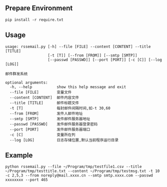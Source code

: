 ## Prepare Environment
    pip install -r require.txt

## Usage
    usage: rssemail.py [-h] --file [FILE] --content [CONTENT] --title [TITLE]
                       [-t [T]] [--from [FROM]] [--smtp [SMTP]]
                       [--passwd [PASSWD]] [--port [PORT]] [-c [C]] [--log [LOG]]

    邮件群发系统

    optional arguments:
      -h, --help           show this help message and exit
      --file [FILE]        变量文件
      --content [CONTENT]  邮件内容文件
      --title [TITLE]      邮件标题文件
      -t [T]               每封邮件间隔时间,如-t 30,60
      --from [FROM]        发件人邮件地址
      --smtp [SMTP]        发件邮件服务器地址
      --passwd [PASSWD]    发件邮件服务器登录密码
      --port [PORT]        发件邮件服务器端口
      -c [C]               变量所在列
      --log [LOG]          日志存储位置,默认当前程序运行目录


## Example
    python rssemail.py --file ~/Program/tmp/testfile1.csv --title ~/Program/tmp/testtitle.txt --content ~/Program/tmp/testmsg.txt -t 10 -c 2,5,3 --from noreply@mail.xxxx.cn --smtp smtp.xxxx.com --passwd xxxxxxxx --port 465
